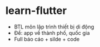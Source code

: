 # learn-flutter
- BTL môn lập trình thiết bị di động
- Đề: app về thành phố, quốc gia
- Full báo cáo + silde + code
